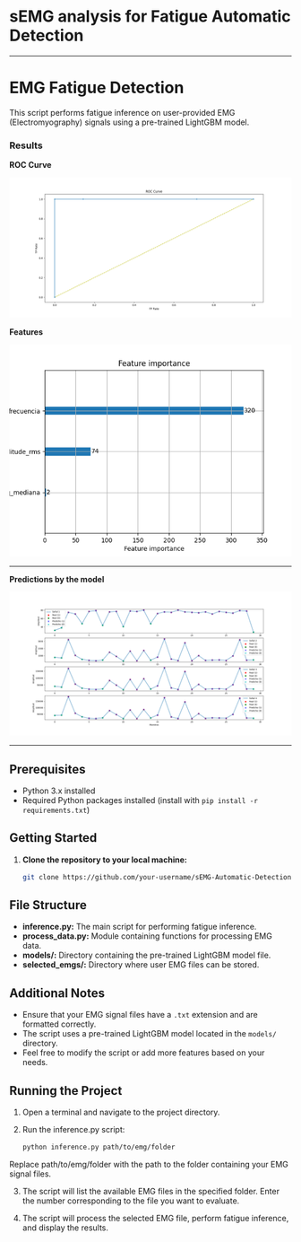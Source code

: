 # sEMG analysis for Fatigue Automatic Detection
---

# EMG Fatigue Detection

This script performs fatigue inference on user-provided EMG (Electromyography) signals using a pre-trained LightGBM model.

### Results

**ROC Curve**

![Curva ROC](Auc_curve.png)

**Features**

![Features](features.png)


---
**Predictions by the model**

![Predictions](signal_predictions.png)

---
## Prerequisites

- Python 3.x installed
- Required Python packages installed (install with `pip install -r requirements.txt`)

## Getting Started

1. **Clone the repository to your local machine:**

   ```bash
   git clone https://github.com/your-username/sEMG-Automatic-Detection.git

## File Structure

- **inference.py:** The main script for performing fatigue inference.
- **process_data.py:** Module containing functions for processing EMG data.
- **models/:** Directory containing the pre-trained LightGBM model file.
- **selected_emgs/:** Directory where user EMG files can be stored.

## Additional Notes

- Ensure that your EMG signal files have a `.txt` extension and are formatted correctly.
- The script uses a pre-trained LightGBM model located in the `models/` directory.
- Feel free to modify the script or add more features based on your needs.

## Running the Project

1. Open a terminal and navigate to the project directory.

2. Run the inference.py script:
    ```bash
    python inference.py path/to/emg/folder
Replace path/to/emg/folder with the path to the folder containing your EMG signal files.

3. The script will list the available EMG files in the specified folder. Enter the number corresponding to the file you want to evaluate.

4. The script will process the selected EMG file, perform fatigue inference, and display the results.
